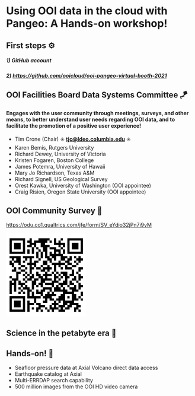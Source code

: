 # Using OOI data in the cloud with Pangeo: A Hands-on workshop!

## First steps ⚙️

##### 1) GitHub account
##### 2) https://github.com/ooicloud/ooi-pangeo-virtual-booth-2021

## OOI Facilities Board Data Systems Committee 🪁

#### Engages with the user community through meetings, surveys, and other means, to better understand user needs regarding OOI data, and to facilitate the promotion of a positive user experience!

 - Tim Crone (Chair) ✳️ **tjc@ldeo.columbia.edu** ✳️
 - Karen Bemis, Rutgers University
 - Richard Dewey, University of Victoria
 - Kristen Fogaren, Boston College
 - James Potemra, University of Hawaii
 - Mary Jo Richardson, Texas A&M
 - Richard Signell, US Geological Survey
 - Orest Kawka, University of Washington (OOI appointee)
 - Craig Risien, Oregon State University (OOI appointee)

## OOI Community Survey 🎉

https://odu.co1.qualtrics.com/jfe/form/SV_eYdio32jPn7i9vM

![asdf](./ooi_survey_qr_2021.png)

## Science in the petabyte era 🔮

## Hands-on! 🔧
 - Seafloor pressure data at Axial Volcano direct data access
 - Earthquake catalog at Axial
 - Multi-ERRDAP search capability
 - 500 million images from the OOI HD video camera
